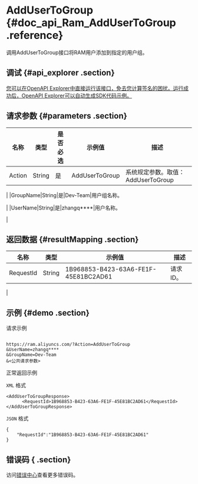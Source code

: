 # AddUserToGroup {#doc_api_Ram_AddUserToGroup .reference}

调用AddUserToGroup接口将RAM用户添加到指定的用户组。

## 调试 {#api_explorer .section}

[您可以在OpenAPI Explorer中直接运行该接口，免去您计算签名的困扰。运行成功后，OpenAPI Explorer可以自动生成SDK代码示例。](https://api.aliyun.com/#product=Ram&api=AddUserToGroup&type=RPC&version=2015-05-01)

## 请求参数 {#parameters .section}

|名称|类型|是否必选|示例值|描述|
|--|--|----|---|--|
|Action|String|是|AddUserToGroup|系统规定参数。取值：AddUserToGroup

 |
|GroupName|String|是|Dev-Team|用户组名称。

 |
|UserName|String|是|zhangq\*\*\*\*|用户名称。

 |

## 返回数据 {#resultMapping .section}

|名称|类型|示例值|描述|
|--|--|---|--|
|RequestId|String|1B968853-B423-63A6-FE1F-45E81BC2AD61|请求ID。

 |

## 示例 {#demo .section}

请求示例

``` {#request_demo}

https://ram.aliyuncs.com/?Action=AddUserToGroup
&UserName=zhangq****
&GroupName=Dev-Team
&<公共请求参数>

```

正常返回示例

`XML` 格式

``` {#xml_return_success_demo}
<AddUserToGroupResponse>
      <RequestId>1B968853-B423-63A6-FE1F-45E81BC2AD61</RequestId>
</AddUserToGroupResponse>
```

`JSON` 格式

``` {#json_return_success_demo}
{
	"RequestId":"1B968853-B423-63A6-FE1F-45E81BC2AD61"
}
```

## 错误码 { .section}

访问[错误中心](https://error-center.alibabacloud.com/status/product/Ram)查看更多错误码。

